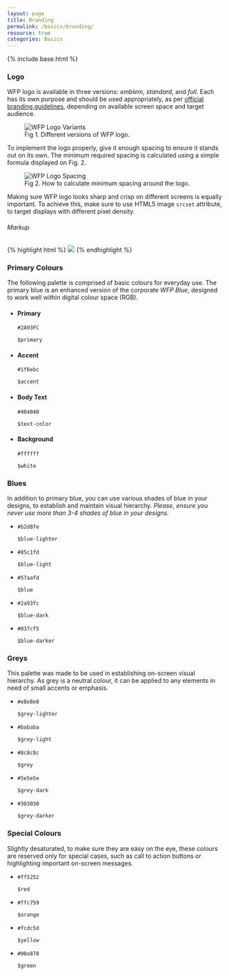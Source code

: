 ```yaml
---
layout: page
title: Branding
permalink: /basics/branding/
resource: true
categories: Basics
---
```

{% include base.html %}

### Logo
WFP logo is available in three versions: _emblem_, _standard_, and _full_. Each has its own purpose and should be used appropriately, as per [official branding guidelines](http://wfp.org/branding), depending on available screen space and target audience.

<figure class="picture">
  <img src="{{ base }}/img/logo-versions.png" srcset="{{ base }}/img/logo-versions.png 1x, {{ base }}/img/logo-versions@2x.png 2x" alt="WFP Logo Variants">
  <figcaption>Fig 1. Different versions of WFP logo.</figcaption>
</figure>

To implement the logo properly, give it enough spacing to ensure it stands out on its own. The minimum required spacing is calculated using a simple formula displayed on Fig. 2.

<figure class="picture">
  <img src="{{ base }}/img/logo-usage.png" srcset="{{ base }}/img/logo-usage.png 1x, {{ base }}/img/logo-usage@2x.png 2x" alt="WFP Logo Spacing">
  <figcaption>Fig 2. How to calculate minimum spacing around the logo.</figcaption>
</figure>

Making sure WFP logo looks sharp and crisp on different screens is equally important. To achieve this, make sure to use HTML5 image `srcset` attribute, to target displays with different pixel density.

###### Markup
{% highlight html %}
<img src="logo-std.png" srcset="logo-std.png 1x, logo-std@2x.png 2x">
{% endhighlight %}

### Primary Colours
The following palette is comprised of basic colours for everyday use. The primary blue is an enhanced version of the corporate _WFP Blue_, designed to work well within digital colour space (RGB).

<ul class="wfp-grid inline-grid colours">
  <li class="wfp-u-1-2 wfp-u-md-1-4">
    <div class="inline-item c-primary"></div>
    <div class="desc">
      <h4>Primary</h4>
      <p><code>#2A93FC</code></p>
      <p><code>$primary</code></p>
    </div>
  </li>
  <li class="wfp-u-1-2 wfp-u-md-1-4">
    <div class="inline-item c-secondary"></div>
    <div class="desc">
      <h4>Accent</h4>
      <p><code>#1f6ebc</code></p>
      <p><code>$accent</code></p>
    </div>
  </li>
  <li class="wfp-u-1-2 wfp-u-md-1-4">
    <div class="inline-item c-text"></div>
    <div class="desc">
      <h4>Body Text</h4>
      <p><code>#404040</code></p>
      <p><code>$text-color</code></p>
    </div>
  </li>
  <li class="wfp-u-1-2 wfp-u-md-1-4">
    <div class="inline-item c-background"></div>
    <div class="desc">
      <h4>Background</h4>
      <p><code>#ffffff</code></p>
      <p><code>$white</code></p>
    </div>
  </li>
</ul>

### Blues
In addition to primary blue, you can use various shades of blue in your designs, to establish and maintain visual hierarchy. _Please, ensure you never use more than 3-4 shades of blue in your designs._

<ul class="wfp-grid inline-grid colours">
  <li class="wfp-u-1-2 wfp-u-md-1-5">
    <div class="inline-item narrow c-blue-1"></div>
    <div class="desc">
      <p><code>#b2d8fe</code></p>
      <p><code>$blue-lighter</code></p>
    </div>
  </li>
  <li class="wfp-u-1-2 wfp-u-md-1-5">
    <div class="inline-item narrow c-blue-2"></div>
    <div class="desc">
      <p><code>#85c1fd</code></p>
      <p><code>$blue-light</code></p>
    </div>
  </li>
  <li class="wfp-u-1-2 wfp-u-md-1-5">
    <div class="inline-item narrow c-blue-3"></div>
    <div class="desc">
      <p><code>#57aafd</code></p>
      <p><code>$blue</code></p>
    </div>
  </li>
  <li class="wfp-u-1-2 wfp-u-md-1-5">
    <div class="inline-item narrow c-blue-4"></div>
    <div class="desc">
      <p><code>#2a93fc</code></p>
      <p><code>$blue-dark</code></p>
    </div>
  </li>
  <li class="wfp-u-1-2 wfp-u-md-1-5">
    <div class="inline-item narrow c-blue-5"></div>
    <div class="desc">
      <p><code>#037cf5</code></p>
      <p><code>$blue-darker</code></p>
    </div>
  </li>
</ul>

### Greys
This palette was made to be used in establishing on-screen visual hierarchy. As grey is a neutral colour, it can be applied to any elements in need of small accents or emphasis.

<ul class="wfp-grid inline-grid colours">
  <li class="wfp-u-1-2 wfp-u-md-1-5">
    <div class="inline-item c-grey-1"></div>
    <div class="desc">
      <p><code>#e8e8e8</code></p>
      <p><code>$grey-lighter</code></p>
    </div>
  </li>
  <li class="wfp-u-1-2 wfp-u-md-1-5">
    <div class="inline-item c-grey-2"></div>
    <div class="desc">
      <p><code>#bababa</code></p>
      <p><code>$grey-light</code></p>
    </div>
  </li>
  <li class="wfp-u-1-2 wfp-u-md-1-5">
    <div class="inline-item c-grey-3"></div>
    <div class="desc">
      <p><code>#8c8c8c</code></p>
      <p><code>$grey</code></p>
    </div>
  </li>
  <li class="wfp-u-1-2 wfp-u-md-1-5">
    <div class="inline-item c-grey-4"></div>
    <div class="desc">
      <p><code>#5e5e5e</code></p>
      <p><code>$grey-dark</code></p>
    </div>
  </li>
  <li class="wfp-u-1-2 wfp-u-md-1-5">
    <div class="inline-item c-grey-5"></div>
    <div class="desc">
      <p><code>#303030</code></p>
      <p><code>$grey-darker</code></p>
    </div>
  </li>
</ul>

### Special Colours
Slightly desaturated, to make sure they are easy on the eye, these colours are reserved only for special cases, such as call to action buttons or highlighting important on-screen messages.

<ul class="wfp-grid inline-grid colours">
  <li class="wfp-u-1-2 wfp-u-md-1-4">
    <div class="inline-item c-red"></div>
    <div class="desc">
      <p><code>#ff5252</code></p>
      <p><code>$red</code></p>
    </div>
  </li>
  <li class="wfp-u-1-2 wfp-u-md-1-4">
    <div class="inline-item c-orange"></div>
    <div class="desc">
      <p><code>#ffc759</code></p>
      <p><code>$orange</code></p>
    </div>
  </li>
  <li class="wfp-u-1-2 wfp-u-md-1-4">
    <div class="inline-item c-yellow"></div>
    <div class="desc">
      <p><code>#fcdc5d</code></p>
      <p><code>$yellow</code></p>
    </div>
  </li>
  <li class="wfp-u-1-2 wfp-u-md-1-4">
    <div class="inline-item c-green"></div>
    <div class="desc">
      <p><code>#00a878</code></p>
      <p><code>$green</code></p>
    </div>
  </li>
</ul>
